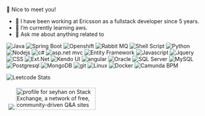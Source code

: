 👋 Nice to meet you! 

- 🔭 I have been working at Ericsson as a fullstack developer since 5 years.
- 🌱 I’m currently learning aws.
- 💬 Ask me about anything related to 
<p>
  <img alt="Java" src="https://img.shields.io/badge/Java-ED8B00?style=flat-square&logo=openjdk&logoColor=white" />
  <img alt="Spring Boot" src="https://img.shields.io/badge/Spring-6DB33F?style=flat-square&logo=spring&logoColor=white" />
  <img alt="Openshift" src="https://img.shields.io/badge/Openshift-EE0000?style=flat-square&logo=redhatopenshift&logoColor=white" />
  <img alt="Rabbit MQ" src="https://img.shields.io/badge/rabbitmq-%23FF6600.svg?&style=flat-square&logo=rabbitmq&logoColor=white" />
  <img alt="Shell Script" src="https://img.shields.io/badge/Shell_Script-121011?style=flat-square&logo=gnu-bash&logoColor=white" />
  <img alt="Python" src="https://img.shields.io/badge/Python-3776AB?style=flat-square&logo=python&logoColor=white" />
  <img alt="Nodejs" src="https://img.shields.io/badge/-Nodejs-43853d?style=flat-square&logo=Node.js&logoColor=white" />
  <img alt="c#" src="https://img.shields.io/badge/csharp-99CC00?style=flat-square&logo=sharp&logoColor=white" />
  <img alt="asp.net mvc" src="https://img.shields.io/badge/asp.net mvc-512BD4?style=flat-square&logo=dotnet&logoColor=white" />
  <img alt="Entity Framework" src="https://img.shields.io/badge/Entity Framework-59666C?style=flat-square&logoColor=white" />
  <img alt="Javascript" src="https://img.shields.io/badge/JavaScript-F7DF1E?style=flat-square&logo=javascript&logoColor=black" />
  <img alt="Jquery" src="https://img.shields.io/badge/jQuery-0769AD?style=flat-square&logo=jquery&logoColor=white" />
  <img alt="CSS" src="https://img.shields.io/badge/CSS-239120?&style=flat-square&logo=css3&logoColor=white" />
  <img alt="Ext.Net" src="https://img.shields.io/badge/Ext.Net-46a2f1?style=flat-square&logoColor=white" />
  <img alt="Kendo UI" src="https://img.shields.io/badge/Kendo UI-43853d?style=flat-square&logoColor=white" />
  <img alt="angular" src="https://img.shields.io/badge/-Angular-DD0031?style=flat-square&logo=angular&logoColor=white" />
  <img alt="Oracle" src="https://img.shields.io/badge/Oracle-F80000?style=flat-square&logo=oracle&logoColor=black" />
  <img alt="SQL Server" src="https://img.shields.io/badge/Microsoft%20SQL%20Server-CC2927?style=flat-square&logo=microsoft%20sql%20server&logoColor=white" />
  <img alt="MySQL" src="https://img.shields.io/badge/MySql-4479A1?style=flat-square&logo=mysql&logoColor=white" />
  <img alt="Postgresql" src="https://img.shields.io/badge/PostgreSQL-316192?style=flat-square&logo=postgresql&logoColor=white" />
  <img alt="MongoDB" src="https://img.shields.io/badge/MongoDB-4EA94B?style=flat-square&logo=mongodb&logoColor=white" />
  <img alt="git" src="https://img.shields.io/badge/-Git-F05032?style=flat-square&logo=git&logoColor=white" />
  <img alt="Linux" src="https://img.shields.io/badge/Red%20Hat-EE0000?style=flat-square&logo=redhat&logoColor=white" />
  <img alt="Docker" src="https://img.shields.io/badge/-Docker-46a2f1?style=flat-square&logo=docker&logoColor=white" />
  <img alt="Camunda BPM" src="https://img.shields.io/badge/Camunda-FC5D0D?style=flat-square&logo=camunda&logoColor=white" />
</p>
  
<!--
**seyhanaktas/seyhanaktas** is a ✨ _special_ ✨ repository because its `README.md` (this file) appears on your GitHub profile.

Here are some ideas to get you started:

- 🔭 I’m currently working on ...
- 🌱 I’m currently learning ...
- 👯 I’m looking to collaborate on ...
- 🤔 I’m looking for help with ...
- 💬 Ask me about ...
- 📫 How to reach me: ...
- 😄 Pronouns: ...
- ⚡ Fun fact: ...
-->
![Leetcode Stats](https://leetcard.jacoblin.cool/seyhana)

<p float="left" style="padding:5px;">
  <img src="https://projecteuler.net/profile/saktas.png">
  <a href="https://stackexchange.com/users/2061622"><img src="https://stackexchange.com/users/flair/2061622.png" width="208" height="58" alt="profile for seyhan on Stack Exchange, a network of free, community-driven Q&amp;A sites" title="profile for seyhan on Stack Exchange, a network of free, community-driven Q&amp;A sites"></a>
</p>

